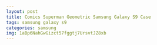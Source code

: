 ```yaml
---
layout: post
title: Comics Superman Geometric Samsung Galaxy S9 Case
tags: samsung galaxy s9
categories: samsung
img: 1aBp6NahGwGizct57fggtj7UrsvtJZ8xb
---
```

